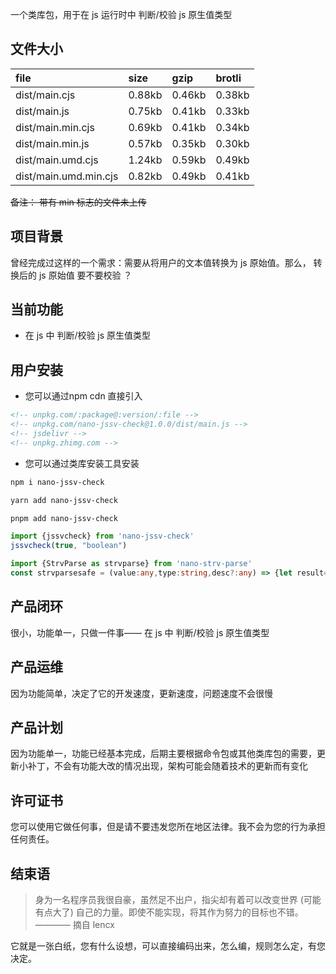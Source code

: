 一个类库包，用于在 js 运行时中 判断/校验 js 原生值类型

## 文件大小

file | size | gzip | brotli
:---- | :---- | :---- | :----
dist/main.cjs | 0.88kb | 0.46kb | 0.38kb
dist/main.js | 0.75kb | 0.41kb | 0.33kb
dist/main.min.cjs | 0.69kb | 0.41kb | 0.34kb
dist/main.min.js | 0.57kb | 0.35kb | 0.30kb
dist/main.umd.cjs | 1.24kb | 0.59kb | 0.49kb
dist/main.umd.min.cjs | 0.82kb | 0.49kb | 0.41kb

~~备注： 带有 min 标志的文件未上传~~

## 项目背景

曾经完成过这样的一个需求：需要从将用户的文本值转换为 js 原始值。那么， 转换后的 js 原始值 要不要校验 ？

## 当前功能

- 在 js 中 判断/校验 js 原生值类型

## 用户安装

- 您可以通过npm cdn 直接引入
```html
<!-- unpkg.com/:package@:version/:file -->
<!-- unpkg.com/nano-jssv-check@1.0.0/dist/main.js -->
<!-- jsdelivr -->
<!-- unpkg.zhimg.com -->
```

- 您可以通过类库安装工具安装
```bash
npm i nano-jssv-check
```

```bash
yarn add nano-jssv-check
```

```bash
pnpm add nano-jssv-check
```

```ts
import {jssvcheck} from 'nano-jssv-check'
jssvcheck(true, "boolean")

import {StrvParse as strvparse} from 'nano-strv-parse'
const strvparsesafe = (value:any,type:string,desc?:any) => {let result=strvparse(value,type);if(!jssvcheck(result,type)){throw new Error(desc?desc:`expect ${result} to type ${type}`)};return result}
```

## 产品闭环

很小，功能单一，只做一件事—— 在 js 中 判断/校验 js 原生值类型

## 产品运维

因为功能简单，决定了它的开发速度，更新速度，问题速度不会很慢

## 产品计划

因为功能单一，功能已经基本完成，后期主要根据命令包或其他类库包的需要，更新小补丁，不会有功能大改的情况出现，架构可能会随着技术的更新而有变化

## 许可证书

您可以使用它做任何事，但是请不要违发您所在地区法律。我不会为您的行为承担任何责任。

## 结束语

> 身为一名程序员我很自豪，虽然足不出户，指尖却有着可以改变世界 (可能有点大了) 自己的力量。即使不能实现，将其作为努力的目标也不错。———— 摘自 lencx

它就是一张白纸，您有什么设想，可以直接编码出来，怎么编，规则怎么定，有您决定。